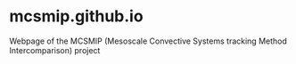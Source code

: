 # mcsmip.github.io
Webpage of the MCSMIP (Mesoscale Convective Systems tracking Method Intercomparison) project
